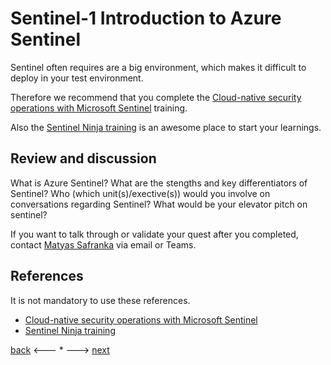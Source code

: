 # Sentinel-1 Introduction to Azure Sentinel

Sentinel often requires are a big environment, which makes it difficult to deploy in your test environment. 

Therefore we recommend that you complete the [Cloud-native security operations with Microsoft Sentinel](https://docs.microsoft.com/en-us/learn/paths/security-ops-sentinel/) training.

Also the [Sentinel Ninja training](https://techcommunity.microsoft.com/t5/microsoft-sentinel-blog/become-a-microsoft-sentinel-ninja-the-complete-level-400/ba-p/1246310) is an awesome place to start your learnings.


## Review and discussion
What is Azure Sentinel?
What are the stengths and key differentiators of Sentinel?
Who (which unit(s)/exective(s)) would you involve on conversations regarding Sentinel?
What would be your elevator pitch on sentinel?


If you want to talk through or validate your quest after you completed, contact [Matyas Safranka](mailto:matyas@microsoft.com) via email or Teams.

## References

It is not mandatory to use these references.


- [Cloud-native security operations with Microsoft Sentinel](https://docs.microsoft.com/en-us/learn/paths/security-ops-sentinel/)
- [Sentinel Ninja training](https://techcommunity.microsoft.com/t5/microsoft-sentinel-blog/become-a-microsoft-sentinel-ninja-the-complete-level-400/ba-p/1246310)

[back](../Security.md) <--- * ---> [next](./Sentinel-path2.md)